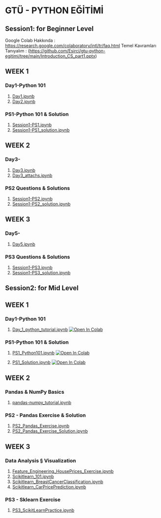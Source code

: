 # GTÜ - PYTHON EĞİTİMİ


## Session1: for Beginner Level 
 Google Colab Hakkında : https://research.google.com/colaboratory/intl/tr/faq.html
 Temel Kavramları Tanıyalım : (https://github.com/Esirci/gtu-python-egitimi/tree/main/Introduction_CS_part1.pptx)

## WEEK 1
### Day1-Python 101
1. [Day1.ipynb](https://github.com/Esirci/gtu-python-egitimi/tree/main/notebooks/Day1.ipynb)
2. [Day2.ipynb](https://github.com/Esirci/gtu-python-egitimi/tree/main/notebooks/Day2.ipynb)

### PS1-Python 101 & Solution
1. [Session1-PS1.ipynb](https://github.com/Esirci/gtu-python-egitimi/tree/main/notebooks/Session1-PS1.ipynb)
2. [Session1-PS1_solution.ipynb](https://github.com/Esirci/gtu-python-egitimi/tree/main/notebooks/Session1-PS1_solution.ipynb)

## WEEK 2
### Day3-
1. [Day3.ipynb](https://github.com/Esirci/gtu-python-egitimi/tree/main/notebooks/Day3.ipynb)
2. [Day3_attachs.ipynb](https://github.com/Esirci/gtu-python-egitimi/tree/main/notebooks/Day3_attachs.ipynb)

### PS2 Questions & Solutions
1. [Session1-PS2.ipynb](https://github.com/Esirci/gtu-python-egitimi/tree/main/notebooks/Session1-PS2.ipynb)
2. [Session1-PS2_solution.ipynb](https://github.com/Esirci/gtu-python-egitimi/tree/main/notebooks/Session1-PS2_solution.ipynb)


## WEEK 3
### Day5-
1. [Day5.ipynb](https://github.com/Esirci/gtu-python-egitimi/tree/main/notebooks/Day5.ipynb)

### PS3 Questions & Solutions
1. [Session1-PS3.ipynb](https://github.com/Esirci/gtu-python-egitimi/tree/main/notebooks/Session1-PS3.ipynb)
2. [Session1-PS3_solution.ipynb](https://github.com/Esirci/gtu-python-egitimi/tree/main/notebooks/Session1-PS3_solution.ipynb)


## Session2: for Mid Level 

## WEEK 1
### Day1-Python 101
1. [Day_1_python_tutorial.ipynb](https://colab.research.google.com/github/basakbuluz/gtu-python-egitimi/blob/main/notebooks/Day_1_python_tutorial.ipynb)
[![Open In Colab](https://colab.research.google.com/assets/colab-badge.svg)](https://colab.research.google.com/github/basakbuluz/gtu-python-egitimi/blob/main/notebooks/Day_1_python_tutorial.ipynb)

### PS1-Python 101 & Solution
1. [PS1_Python101.ipynb](https://colab.research.google.com/github/basakbuluz/gtu-python-egitimi/blob/main/notebooks/PS1_Python101.ipynb)
[![Open In Colab](https://colab.research.google.com/assets/colab-badge.svg)](https://colab.research.google.com/github/basakbuluz/gtu-python-egitimi/blob/main/notebooks/PS1_Python101.ipynb)

2. [PS1_Solution.ipynb](https://colab.research.google.com/github/basakbuluz/gtu-python-egitimi/blob/main/notebooks/PS1_Solution.ipynb)
[![Open In Colab](https://colab.research.google.com/assets/colab-badge.svg)](https://colab.research.google.com/github/basakbuluz/gtu-python-egitimi/blob/main/notebooks/PS1_Solution.ipynb)

## WEEK 2
### Pandas & NumPy Basics
1. [pandas-numpy_tutorial.ipynb](https://colab.research.google.com/github/basakbuluz/gtu-python-egitimi/blob/main/notebooks/pandas_numpy_tutorial.ipynb)

### PS2 - Pandas Exercise & Solution
1. [PS2_Pandas_Exercise.ipynb](https://colab.research.google.com/github/basakbuluz/gtu-python-egitimi/blob/main/notebooks/PS2_Pandas_Exercise.ipynb)
1. [PS2_Pandas_Exercise_Solution.ipynb](https://colab.research.google.com/github/basakbuluz/gtu-python-egitimi/blob/main/notebooks/PS2_Pandas_Exercise_Solution.ipynb)



## WEEK 3
### Data Analysis § Visualization
1. [Feature_Engineering_HousePrices_Exercise.ipynb](https://colab.research.google.com/github/basakbuluz/gtu-python-egitimi/blob/main/notebooks/Feature_Engineering_HousePrices_Exercise.ipynb)
2. [Scikitlearn_101.ipynb](https://colab.research.google.com/github/basakbuluz/gtu-python-egitimi/blob/main/notebooks/Scikitlearn_101.ipynb)
3. [Scikitlearn_BreastCancerClassification.ipynb](https://colab.research.google.com/github/basakbuluz/gtu-python-egitimi/blob/main/notebooks/Scikitlearn_BreastCancerClassification.ipynb)
4. [Scikitlearn_CarPricePrediction.ipynb](https://colab.research.google.com/github/basakbuluz/gtu-python-egitimi/blob/main/notebooks/Scikitlearn_CarPricePrediction.ipynb)

### PS3 - Sklearn Exercise 
1. [PS3_ScikitLearnPractice.ipynb](https://colab.research.google.com/github/basakbuluz/gtu-python-egitimi/blob/main/notebooks/PS3_ScikitLearnPractice.ipynb)
